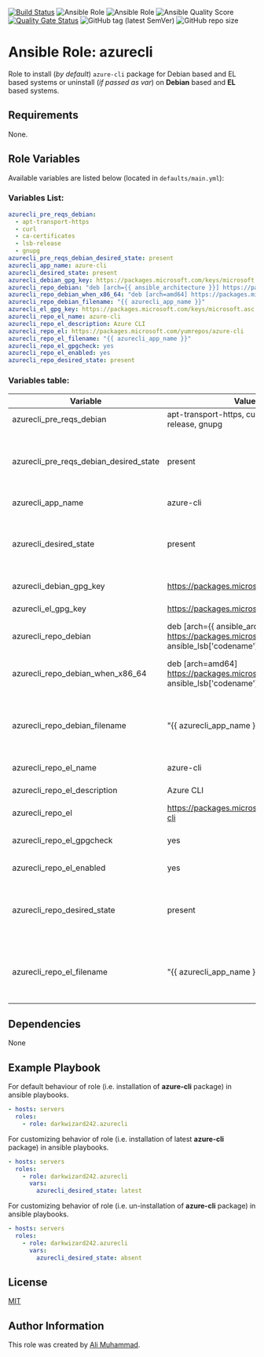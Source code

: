 [![Build Status](https://travis-ci.com/darkwizard242/ansible-role-azurecli.svg?branch=master)](https://travis-ci.com/darkwizard242/ansible-role-azurecli) ![Ansible Role](https://img.shields.io/ansible/role/46026?color=dark%20green%20) ![Ansible Role](https://img.shields.io/ansible/role/d/46026?label=role%20downloads) ![Ansible Quality Score](https://img.shields.io/ansible/quality/46026?label=ansible%20quality%20score) [![Quality Gate Status](https://sonarcloud.io/api/project_badges/measure?project=ansible-role-azurecli&metric=alert_status)](https://sonarcloud.io/dashboard?id=ansible-role-azurecli) ![GitHub tag (latest SemVer)](https://img.shields.io/github/tag/darkwizard242/ansible-role-azurecli?label=release) ![GitHub repo size](https://img.shields.io/github/repo-size/darkwizard242/ansible-role-azurecli?color=orange&style=flat-square)

# Ansible Role: azurecli

Role to install (_by default_) `azure-cli` package for Debian based and EL based systems or uninstall (_if passed as var_) on **Debian** based and **EL** based systems.

## Requirements

None.

## Role Variables

Available variables are listed below (located in `defaults/main.yml`):

### Variables List:

```yaml
azurecli_pre_reqs_debian:
  - apt-transport-https
  - curl
  - ca-certificates
  - lsb-release
  - gnupg
azurecli_pre_reqs_debian_desired_state: present
azurecli_app_name: azure-cli
azurecli_desired_state: present
azurecli_debian_gpg_key: https://packages.microsoft.com/keys/microsoft.asc
azurecli_repo_debian: "deb [arch={{ ansible_architecture }}] https://packages.microsoft.com/repos/azure-cli/ {{ ansible_lsb['codename'] }} main"
azurecli_repo_debian_when_x86_64: "deb [arch=amd64] https://packages.microsoft.com/repos/azure-cli/ {{ ansible_lsb['codename'] }} main"
azurecli_repo_debian_filename: "{{ azurecli_app_name }}"
azurecli_el_gpg_key: https://packages.microsoft.com/keys/microsoft.asc
azurecli_repo_el_name: azure-cli
azurecli_repo_el_description: Azure CLI
azurecli_repo_el: https://packages.microsoft.com/yumrepos/azure-cli
azurecli_repo_el_filename: "{{ azurecli_app_name }}"
azurecli_repo_el_gpgcheck: yes
azurecli_repo_el_enabled: yes
azurecli_repo_desired_state: present
```

### Variables table:

Variable                               | Value (default)                                                                                                            | Description
-------------------------------------- | -------------------------------------------------------------------------------------------------------------------------- | ------------------------------------------------------------------------------------------------------------------------------------------------------------------------------------------------------------
azurecli_pre_reqs_debian               | apt-transport-https, curl, ca-certificates, lsb-release, gnupg                                                             | Package required by Azure CLI on Debain based systems.
azurecli_pre_reqs_debian_desired_state | present                                                                                                                    | State of the azurecli_pre_reqs_debian_desired_state packages. Whether to install, verify if available or to uninstall (i.e. ansible apt module values: `present`, `latest`, or `absent`)
azurecli_app_name                      | azure-cli                                                                                                                  | Name of Azure CLI package i.e. `azure-cli`
azurecli_desired_state                 | present                                                                                                                    | State of the azurecli_app_name package (i.e. `azure-cli` package itself.). Whether to install, verify if available or to uninstall (i.e. ansible apt module values: `present`, `latest`, or `absent`)
azurecli_debian_gpg_key                | <https://packages.microsoft.com/keys/microsoft.asc>                                                                        | Azure CLI GPG required on Debian based systems.
azurecli_el_gpg_key                    | <https://packages.microsoft.com/keys/microsoft.asc>                                                                        | Azure CLI GPG required on EL based systems.
azurecli_repo_debian                   | deb [arch={{ ansible_architecture }}] <https://packages.microsoft.com/repos/azure-cli/> {{ ansible_lsb['codename'] }} main | Repository URL for Debian based systems. Utilized facts such as `ansible_architecture`.
azurecli_repo_debian_when_x86_64       | deb [arch=amd64] <https://packages.microsoft.com/repos/azure-cli/> {{ ansible_lsb['codename'] }} main                      | This variable is used only against systems that are x86_64 type as the architecture is overridden to `arch=amd64` as per Azure CLI's Installation steps.
azurecli_repo_debian_filename          | "{{ azurecli_app_name }}"                                                                                                  | Name of the repository file that will be stored at `/etc/apt/sources.list.d/` on Debian based systems. Defaults to the variable value for "{{ azurecli_app_name }}" which is `azure-cli` .
azurecli_repo_el_name                  | azure-cli                                                                                                                  | Repository name for Azure CLI on EL based systems.
azurecli_repo_el_description           | Azure CLI                                                                                                                  | Description to be added in EL based repository file for Azure CLI.
azurecli_repo_el                       | <https://packages.microsoft.com/yumrepos/azure-cli>                                                                        | Repository `baseurl` for Azure CLI on EL based systems.
azurecli_repo_el_gpgcheck              | yes                                                                                                                        | Boolean for whether to perform gpg check against Azure CLI on EL based systems.
azurecli_repo_el_enabled               | yes                                                                                                                        | Boolean for whether to set Azure CLI repo as 'enabled' on EL based systems.
azurecli_repo_desired_state            | present                                                                                                                    | `present` indicates creating the repository file if it doesn't exist on Debian or EL based systems. Alternative is `absent` (not recommended as it will prevent from installation of **azure-cli** pacakge).
azurecli_repo_el_filename              | "{{ azurecli_app_name }}"                                                                                                  | Name of the repository file that will be stored at `/etc/yum/sources.list.d/` on EL based systems. Defaults to the variable value for "{{ azurecli_app_name }}" which is `azure-cli` .

## Dependencies

None

## Example Playbook

For default behaviour of role (i.e. installation of **azure-cli** package) in ansible playbooks.

```yaml
- hosts: servers
  roles:
    - role: darkwizard242.azurecli
```

For customizing behavior of role (i.e. installation of latest **azure-cli** package) in ansible playbooks.

```yaml
- hosts: servers
  roles:
    - role: darkwizard242.azurecli
      vars:
        azurecli_desired_state: latest
```

For customizing behavior of role (i.e. un-installation of **azure-cli** package) in ansible playbooks.

```yaml
- hosts: servers
  roles:
    - role: darkwizard242.azurecli
      vars:
        azurecli_desired_state: absent
```

## License

[MIT](https://github.com/darkwizard242/ansible-role-azurecli/blob/master/LICENSE)

## Author Information

This role was created by [Ali Muhammad](https://www.linkedin.com/in/ali-muhammad-759791130/).
